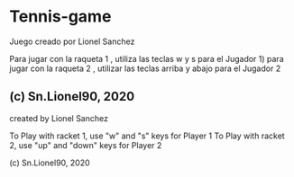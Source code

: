 # Tennis-game
Juego creado por Lionel Sanchez 

Para jugar con la raqueta 1 , utiliza las teclas w y s para el Jugador 1)
para jugar con la raqueta 2 , utilizar las teclas arriba y abajo para el Jugador 2

(c) Sn.Lionel90, 2020
------------------------------------------------------------------------------------
created by Lionel Sanchez

To Play with racket 1, use "w" and "s" keys for Player 1
To Play with racket 2, use "up" and "down" keys for Player 2

(c) Sn.Lionel90, 2020
